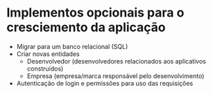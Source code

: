 # Implementos opcionais para o cresciemento da aplicação

- Migrar para um banco relacional (SQL)
- Criar novas entidades
  - Desenvolvedor (desenvolvedores relacionados aos aplicativos construídos)
  - Empresa (empresa/marca responsável pelo desenvolvimento)
- Autenticação de login e permissões para uso das requisições
